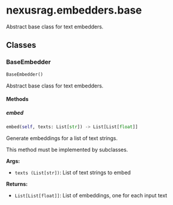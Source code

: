 # nexusrag.embedders.base

Abstract base class for text embedders.

## Classes

### BaseEmbedder

```python
BaseEmbedder()
```

Abstract base class for text embedders.

#### Methods

##### embed

```python
embed(self, texts: List[str]) -> List[List[float]]
```

Generate embeddings for a list of text strings.

This method must be implemented by subclasses.

**Args:**
- `texts (List[str])`: List of text strings to embed

**Returns:**
- `List[List[float]]`: List of embeddings, one for each input text
